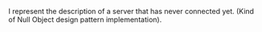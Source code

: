 I represent the description of a server that has never connected yet. (Kind of Null Object design pattern implementation).